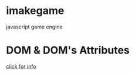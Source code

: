 # imakegame
javascript game engine

# DOM & DOM's Attributes
[click for info](https://github.com/onuraltinsoy/imakegame/blob/master/mario/attr.txt)
